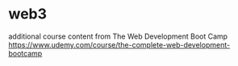 # web3
additional course content from The Web Development Boot Camp
https://www.udemy.com/course/the-complete-web-development-bootcamp
